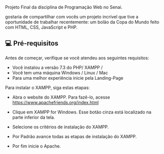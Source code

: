 Projeto Final da disciplina de Programação Web no Senai.

gostaria de compartilhar com vocês um projeto incrível que tive a oportunidade de trabalhar recentemente: um bolão da Copa do Mundo feito com HTML, CSS, JavaScript e PHP. 


## 💻 Pré-requisitos
Antes de começar, verifique se você atendeu aos seguintes requisitos:

* Você instalou a versão 7.3 do PHP/ XAMPP /
* Você tem uma máquina Windows / Linux / Mac
* Para uma melhor experiência inicie pela Landing-Page


Para instalar o XAMPP, siga estas etapas:

* Abra o website do XAMPP. Para fazê-lo, acesse https://www.apachefriends.org/index.html

* Clique em XAMPP for Windows. Esse botão cinza está localizado na parte inferior da tela.

* Selecione os critérios de instalação do XAMPP.

* Por Padrão avance todas as etapas de instalação do XAMPP.

* Por fim inicie o Apache.



